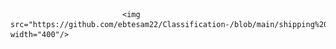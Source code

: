 
                             <img src="https://github.com/ebtesam22/Classification-/blob/main/shipping%20photo.gif" width="400"/>

